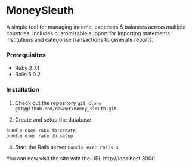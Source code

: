 # MoneySleuth

A simple tool for managing income, expenses & balances across multiple countries. Includes customizable support for importing statements institutions and categorise transactions to generate reports.

### Prerequisites

- Ruby 2.7.1
- Rails 6.0.2

### Installation

1. Check out the repository
   `git clone git@github.com/dawner/money_sleuth.git`

2. Create and setup the database

```
bundle exec rake db:create
bundle exec rake db:setup
```

4. Start the Rails server
   `bundle exec rails s`

You can now visit the site with the URL http://localhost:3000
